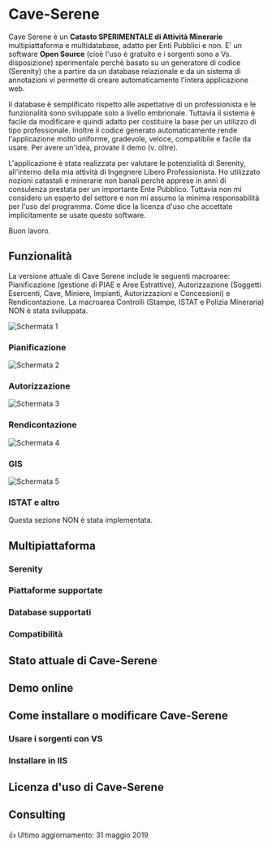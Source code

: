# Cave-Serene
Cave Serene è un **Catasto SPERIMENTALE di Attività Minerarie** multipiattaforma e multidatabase, adatto per Enti Pubblici e non. E' un software **Open Source** (cioè l'uso è gratuito e i sorgenti sono a Vs. disposizione) sperimentale perchè basato su un generatore di codice (Serenity) che a partire da un database relazionale e da un sistema di annotazioni vi permette di creare automaticamente l'intera applicazione web. 

Il database è semplificato rispetto alle aspettative di un professionista e le funzionalità sono sviluppate solo a livello embrionale. Tuttavia il sistema è facile da modificare e quindi adatto per costituire la base per un utilizzo di tipo professionale. Inoltre il codice generato automaticamente rende l'applicazione molto uniforme, gradevole, veloce, compatibile e facile da usare. Per avere un'idea, provate il demo (v. oltre).

L'applicazione è stata realizzata per valutare le potenzialità di Serenity, all'interno della mia attività di Ingegnere Libero Professionista. Ho utilizzato nozioni catastali e minerarie non banali perchè apprese in anni di consulenza prestata per un importante Ente Pubblico. Tuttavia non mi considero un esperto del settore e non mi assumo la minima responsabilità per l'uso del programma. Come dice la licenza d'uso che accettate implicitamente se usate questo software.

Buon lavoro.

## Funzionalità
La versione attuale di Cave Serene include le seguenti macroaree: Pianificazione (gestione di PIAE e Aree Estrattive), Autorizzazione (Soggetti Esercenti, Cave, Miniere, Impianti, Autorizzazioni e Concessioni) e Rendicontazione. La macroarea Controlli (Stampe, ISTAT e Polizia Mineraria) NON è stata sviluppata.

![Schermata 1](https://github.com/gsaielli/cave-serene/blob/master/Screenshots/s1.png)

### Pianificazione
![Schermata 2](https://github.com/gsaielli/cave-serene/blob/master/Screenshots/s2.png)
### Autorizzazione
![Schermata 3](https://github.com/gsaielli/cave-serene/blob/master/Screenshots/s3.png)
### Rendicontazione
![Schermata 4](https://github.com/gsaielli/cave-serene/blob/master/Screenshots/s4.png)
### GIS
![Schermata 5](https://github.com/gsaielli/cave-serene/blob/master/Screenshots/s5.png)
### ISTAT e altro
Questa sezione NON è stata implementata.

## Multipiattaforma
### Serenity
### Piattaforme supportate
### Database supportati
### Compatibilità

## Stato attuale di Cave-Serene
## Demo online
## Come installare o modificare Cave-Serene 
### Usare i sorgenti con VS
### Installare in IIS
## Licenza d'uso di Cave-Serene
## Consulting

:+1: Ultimo aggiornamento: 31 maggio 2019
